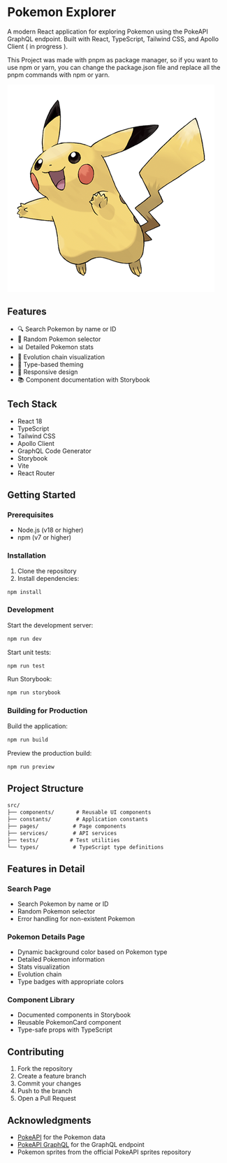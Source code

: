 # Pokemon Explorer

A modern React application for exploring Pokemon using the PokeAPI GraphQL endpoint. Built with React, TypeScript, Tailwind CSS, and Apollo Client ( in progress ).

This Project was made with pnpm as package manager, so if you want to use npm or yarn, you can change the package.json file and replace all the pnpm commands with npm or yarn.

![Pokemon Explorer](https://raw.githubusercontent.com/PokeAPI/sprites/master/sprites/pokemon/other/official-artwork/25.png)

## Features

- 🔍 Search Pokemon by name or ID
- 🎲 Random Pokemon selector
- 📊 Detailed Pokemon stats
- 🔄 Evolution chain visualization
- 🎨 Type-based theming
- 📱 Responsive design
- 📚 Component documentation with Storybook

## Tech Stack

- React 18
- TypeScript
- Tailwind CSS
- Apollo Client
- GraphQL Code Generator
- Storybook
- Vite
- React Router

## Getting Started

### Prerequisites

- Node.js (v18 or higher)
- npm (v7 or higher)

### Installation

1. Clone the repository
2. Install dependencies:
```bash
npm install
```

### Development

Start the development server:
```bash
npm run dev
```

Start unit tests:
```bash
npm run test
```

Run Storybook:
```bash
npm run storybook
```

### Building for Production

Build the application:
```bash
npm run build
```

Preview the production build:
```bash
npm run preview
```

## Project Structure

```
src/
├── components/       # Reusable UI components
├── constants/        # Application constants
├── pages/           # Page components
├── services/        # API services
├── tests/          # Test utilities
└── types/           # TypeScript type definitions
```

## Features in Detail

### Search Page
- Search Pokemon by name or ID
- Random Pokemon selector
- Error handling for non-existent Pokemon

### Pokemon Details Page
- Dynamic background color based on Pokemon type
- Detailed Pokemon information
- Stats visualization
- Evolution chain
- Type badges with appropriate colors

### Component Library
- Documented components in Storybook
- Reusable PokemonCard component
- Type-safe props with TypeScript

## Contributing

1. Fork the repository
2. Create a feature branch
3. Commit your changes
4. Push to the branch
5. Open a Pull Request


## Acknowledgments

- [PokeAPI](https://pokeapi.co/) for the Pokemon data
- [PokeAPI GraphQL](https://beta.pokeapi.co/graphql/v1beta) for the GraphQL endpoint
- Pokemon sprites from the official PokeAPI sprites repository
